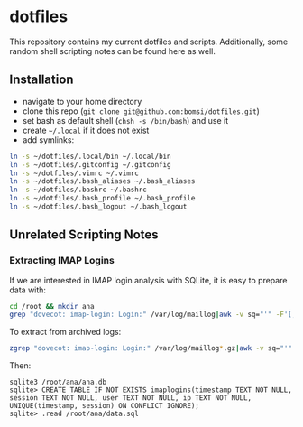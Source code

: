 # dotfiles

This repository contains my current dotfiles and scripts. Additionally, some random shell scripting notes can be found here as well.

## Installation

- navigate to your home directory
- clone this repo (`git clone git@github.com:bomsi/dotfiles.git`)
- set bash as default shell (`chsh -s /bin/bash`) and use it
- create `~/.local` if it does not exist
- add symlinks:
```sh
ln -s ~/dotfiles/.local/bin ~/.local/bin
ln -s ~/dotfiles/.gitconfig ~/.gitconfig
ln -s ~/dotfiles/.vimrc ~/.vimrc
ln -s ~/dotfiles/.bash_aliases ~/.bash_aliases
ln -s ~/dotfiles/.bashrc ~/.bashrc
ln -s ~/dotfiles/.bash_profile ~/.bash_profile
ln -s ~/dotfiles/.bash_logout ~/.bash_logout
```

## Unrelated Scripting Notes

### Extracting IMAP Logins

If we are interested in IMAP login analysis with SQLite, it is easy to prepare data with:
```sh
cd /root && mkdir ana
grep "dovecot: imap-login: Login:" /var/log/maillog|awk -v sq="'" -F'[,=<> ]' '{ print "INSERT INTO imaplogins(timestamp, session, user, ip) VALUES (" sq "2021-" $1 "-" $2 " " $3 sq ", " sq $29 sq ", " sq $10 sq ", " sq $17 sq ");"}'>/root/ana/data.sql
```
To extract from archived logs:
```sh
zgrep "dovecot: imap-login: Login:" /var/log/maillog*.gz|awk -v sq="'" -F'[,=<> ]' '{ print "INSERT INTO imaplogins(timestamp, session, user, ip) VALUES (" sq "2021-" $1 "-" $2 " " $3 sq ", " sq $29 sq ", " sq $10 sq ", " sq $17 sq ");"}'>>/root/ana/data.sql
```
Then:
```
sqlite3 /root/ana/ana.db
sqlite> CREATE TABLE IF NOT EXISTS imaplogins(timestamp TEXT NOT NULL, session TEXT NOT NULL, user TEXT NOT NULL, ip TEXT NOT NULL, UNIQUE(timestamp, session) ON CONFLICT IGNORE);
sqlite> .read /root/ana/data.sql
```

